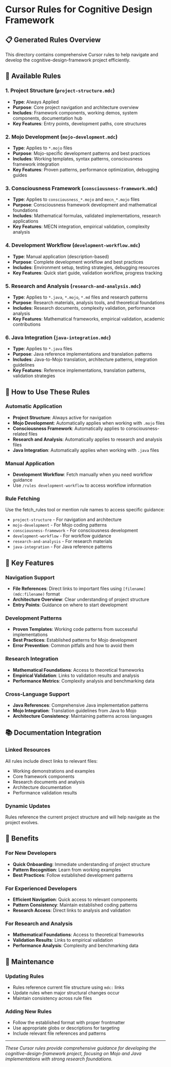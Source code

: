 # Cursor Rules for Cognitive Design Framework

## 📋 Generated Rules Overview

This directory contains comprehensive Cursor rules to help navigate and develop the cognitive-design-framework project efficiently.

## 🧠 Available Rules

### 1. **Project Structure** (`project-structure.mdc`)
- **Type**: Always Applied
- **Purpose**: Core project navigation and architecture overview
- **Includes**: Framework components, working demos, system components, documentation hub
- **Key Features**: Entry points, development paths, core structures

### 2. **Mojo Development** (`mojo-development.mdc`)
- **Type**: Applies to `*.mojo` files
- **Purpose**: Mojo-specific development patterns and best practices
- **Includes**: Working templates, syntax patterns, consciousness framework integration
- **Key Features**: Proven patterns, performance optimization, debugging guides

### 3. **Consciousness Framework** (`consciousness-framework.mdc`)
- **Type**: Applies to `consciousness_*.mojo` and `mecn_*.mojo` files
- **Purpose**: Consciousness framework development and mathematical foundations
- **Includes**: Mathematical formulas, validated implementations, research applications
- **Key Features**: MECN integration, empirical validation, complexity analysis

### 4. **Development Workflow** (`development-workflow.mdc`)
- **Type**: Manual application (description-based)
- **Purpose**: Complete development workflow and best practices
- **Includes**: Environment setup, testing strategies, debugging resources
- **Key Features**: Quick start guide, validation workflow, progress tracking

### 5. **Research and Analysis** (`research-and-analysis.mdc`)
- **Type**: Applies to `*.java`, `*.mojo`, `*.md` files and research patterns
- **Purpose**: Research materials, analysis tools, and theoretical foundations
- **Includes**: Research documents, complexity validation, performance analysis
- **Key Features**: Mathematical frameworks, empirical validation, academic contributions

### 6. **Java Integration** (`java-integration.mdc`)
- **Type**: Applies to `*.java` files
- **Purpose**: Java reference implementations and translation patterns
- **Includes**: Java-to-Mojo translation, architecture patterns, integration guidelines
- **Key Features**: Reference implementations, translation patterns, validation strategies

## 🎯 How to Use These Rules

### Automatic Application
- **Project Structure**: Always active for navigation
- **Mojo Development**: Automatically applies when working with `.mojo` files
- **Consciousness Framework**: Automatically applies to consciousness-related files
- **Research and Analysis**: Automatically applies to research and analysis files
- **Java Integration**: Automatically applies when working with `.java` files

### Manual Application
- **Development Workflow**: Fetch manually when you need workflow guidance
- Use `/rules development-workflow` to access workflow information

### Rule Fetching
Use the fetch_rules tool or mention rule names to access specific guidance:
- `project-structure` - For navigation and architecture
- `mojo-development` - For Mojo coding patterns
- `consciousness-framework` - For consciousness development
- `development-workflow` - For workflow guidance
- `research-and-analysis` - For research materials
- `java-integration` - For Java reference patterns

## 🚀 Key Features

### Navigation Support
- **File References**: Direct links to important files using `[filename](mdc:filename)` format
- **Architecture Overview**: Clear understanding of project structure
- **Entry Points**: Guidance on where to start development

### Development Patterns
- **Proven Templates**: Working code patterns from successful implementations
- **Best Practices**: Established patterns for Mojo development
- **Error Prevention**: Common pitfalls and how to avoid them

### Research Integration
- **Mathematical Foundations**: Access to theoretical frameworks
- **Empirical Validation**: Links to validation results and analysis
- **Performance Metrics**: Complexity analysis and benchmarking data

### Cross-Language Support
- **Java References**: Comprehensive Java implementation patterns
- **Mojo Integration**: Translation guidelines from Java to Mojo
- **Architecture Consistency**: Maintaining patterns across languages

## 📚 Documentation Integration

### Linked Resources
All rules include direct links to relevant files:
- Working demonstrations and examples
- Core framework components
- Research documents and analysis
- Architecture documentation
- Performance validation results

### Dynamic Updates
Rules reference the current project structure and will help navigate as the project evolves.

## 🎉 Benefits

### For New Developers
- **Quick Onboarding**: Immediate understanding of project structure
- **Pattern Recognition**: Learn from working examples
- **Best Practices**: Follow established development patterns

### For Experienced Developers
- **Efficient Navigation**: Quick access to relevant components
- **Pattern Consistency**: Maintain established coding patterns
- **Research Access**: Direct links to analysis and validation

### For Research and Analysis
- **Mathematical Foundations**: Access to theoretical frameworks
- **Validation Results**: Links to empirical validation
- **Performance Analysis**: Complexity and benchmarking data

## 🔧 Maintenance

### Updating Rules
- Rules reference current file structure using `mdc:` links
- Update rules when major structural changes occur
- Maintain consistency across rule files

### Adding New Rules
- Follow the established format with proper frontmatter
- Use appropriate globs or descriptions for targeting
- Include relevant file references and patterns

---

*These Cursor rules provide comprehensive guidance for developing the cognitive-design-framework project, focusing on Mojo and Java implementations with strong research foundations.*
